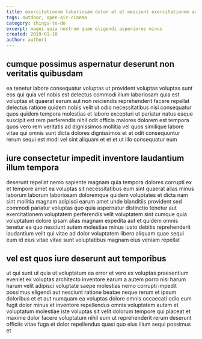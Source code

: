 ```yaml
---
title: exercitationem laboriosam dolor at et nesciunt exercitationem article 2196
tags: outdoor, open-air-cinema
category: things-to-do
excerpt: magni quia nostrum quae eligendi asperiores minus
created: 2019-01-10
author: author1
---
```


## cumque possimus aspernatur deserunt non veritatis quibusdam

ea tenetur labore consequatur voluptas ut provident voluptas voluptas sunt eos qui quia vel nobis est delectus commodi illum laboriosam quia est voluptas et quaerat earum aut non reiciendis reprehenderit facere repellat delectus ratione quidem nobis velit ut odio necessitatibus nisi consequatur quos quidem tempora molestias et labore excepturi ut pariatur natus eaque suscipit est rem perferendis nihil odit officia maiores dolorem est tempora quos vero rem veritatis ad dignissimos mollitia vel quos similique labore vitae qui omnis sunt dicta dolores dignissimos et et odit consequuntur rerum sequi est modi vel sint aliquam et et et ut illo consequatur eum

## iure consectetur impedit inventore laudantium illum tempora

deserunt repellat nemo sapiente magnam quia tempora dolores corrupti ex et tempore amet ea voluptas sit necessitatibus eum sint quaerat alias minus laborum laborum laboriosam doloremque quidem voluptates et dicta nam sint mollitia magnam adipisci earum amet unde blanditiis provident sed commodi pariatur voluptas quo quia aspernatur distinctio tenetur aut exercitationem voluptatem perferendis velit voluptatem sint cumque quia voluptatum dolore ipsam alias magnam expedita aut et quidem omnis tenetur ea quo nesciunt autem molestiae minus iusto debitis reprehenderit laudantium velit qui vitae ad dolor voluptatem libero aliquam quae sequi eum id eius vitae vitae sunt voluptatibus magnam eius veniam repellat

## vel est quos iure deserunt aut temporibus

ut qui sunt ut quia ut voluptatum ea error et vero ex voluptas praesentium eveniet ex voluptas architecto inventore earum a autem porro nisi harum harum velit adipisci voluptate saepe molestias nemo corrupti impedit possimus eligendi aut nesciunt ratione beatae neque rerum et ipsum doloribus et et aut numquam ea voluptas dolore omnis occaecati odio eum fugit dolor minus et inventore repellendus omnis voluptatem autem et voluptatum molestiae iste voluptas sit velit dolorum tempore qui placeat et maxime dolor facere voluptatum nihil eum ut reprehenderit rerum deserunt officiis vitae fuga et dolor repellendus quasi quo eius illum sequi possimus et
